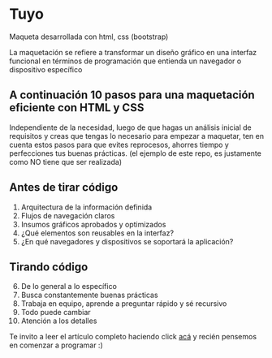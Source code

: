 # Tuyo
Maqueta desarrollada con html, css (bootstrap)

La maquetación se refiere a transformar un diseño gráfico en una interfaz funcional en términos de programación que entienda un navegador o dispositivo específico



## A continuación 10 pasos para una maquetación eficiente con HTML y CSS 
Independiente de la necesidad, luego de que hagas un análisis inicial de requisitos y creas que tengas lo necesario para empezar a maquetar, ten en cuenta estos pasos para que evites reprocesos, ahorres tiempo y perfecciones tus buenas prácticas.
(el ejemplo de este repo, es justamente como NO tiene que ser realizada)


## Antes de tirar código

 1. Arquitectura de la información definida
 2. Flujos de navegación claros
 3. Insumos gráficos aprobados y optimizados
 4. ¿Qué elementos son reusables en la interfaz?
 5. ¿En qué navegadores y dispositivos se soportará la aplicación?
 
 ## Tirando código
 
 6. De lo general a lo específico
 7. Busca constantemente buenas prácticas
 8. Trabaja en equipo, aprende a preguntar rápido y sé recursivo
 9. Todo puede cambiar
 10. Atención a los detalles
 
 Te invito a leer el artículo completo haciendo click [acá](https://www.pragma.com.co/academia/lecciones/10-pasos-para-una-maquetacion-eficiente-con-html-y-css#:~:text=La%20maquetaci%C3%B3n%20o%20diagramaci%C3%B3n%20web,un%20navegador%20o%20dispositivo%20espec%C3%ADfico.) y recién pensemos en comenzar a programar :) 

